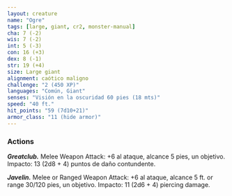 ```yaml
---
layout: creature
name: "Ogre"
tags: [large, giant, cr2, monster-manual]
cha: 7 (-2)
wis: 7 (-2)
int: 5 (-3)
con: 16 (+3)
dex: 8 (-1)
str: 19 (+4)
size: Large giant
alignment: caótico maligno
challenge: "2 (450 XP)"
languages: "Común, Giant"
senses: "Visión en la oscuridad 60 pies (18 mts)"
speed: "40 ft."
hit_points: "59 (7d10+21)"
armor_class: "11 (hide armor)"
---
```


### Actions

***Greatclub.*** Melee Weapon Attack: +6 al ataque, alcance 5 pies, un objetivo. Impacto: 13 (2d8 + 4) puntos de daño contundente.

***Javelin.*** Melee or Ranged Weapon Attack: +6 al ataque, alcance 5 ft. or range 30/120 pies, un objetivo. Impacto: 11 (2d6 + 4) piercing damage.